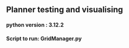 ## Planner testing and visualising
#### python version :   3.12.2

#### Script to run: GridManager.py 
